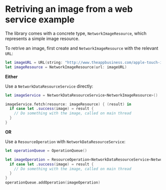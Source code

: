 # Retriving an image from a web service example

The library comes with a concrete type, `NetworkImageResource`, which represents a simple image resource.

To retrive an image, first create and `NetworkImageResource` with the relevant `URL`: 

```swift
let imageURL = URL(string: "http://www.theappbusiness.com/apple-touch-icon-180x180.png")!
let imageResource = NetworkImageResource(url: imageURL)
```

**Either**

Use a `NetworkDataResourceService` directly:

```swift
let imageService = NetworkDataResourceService<NetworkImageResource>()
```

```swift
imageService.fetch(resource: imageResource) { (result) in
  if case let .success(image) = result {
    // Do something with the image, called on main thread
  }
}
```

**OR**

Use a `ResourceOperation` with `NetworkDataResourceService`:

```swift
let operationQueue = OperationQueue()
```

```swift
let imageOperation = ResourceOperation<NetworkDataResourceService<NetworkImageResource>>(resource: imageResource) { [weak self] _, result in
  if case let .success(image) = result {
    // Do something with the image, called on main thread
  }
}
operationQueue.addOperation(imageOperation)
```
